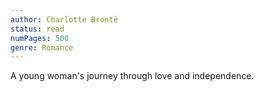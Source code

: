 ```yaml
---
author: Charlotte Brontë
status: read
numPages: 500
genre: Romance
---
```


A young woman's journey through love and independence.
